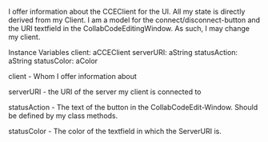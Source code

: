 I offer information about the CCEClient for the UI. All my state is directly derived from my Client. I am a model for the connect/disconnect-button and the URI textfield in the CollabCodeEditingWindow. As such, I may change my client.

Instance Variables
	client:		aCCEClient
	serverURI:	 aString
	statusAction:	aString
	statusColor:	 aColor

client
	- Whom I offer information about

serverURI
	- the URI of the server my client is connected to

statusAction
	- The text of the button in the CollabCodeEdit-Window. Should be defined by my class methods. 

statusColor
	- The color of the textfield in which the ServerURI is.
